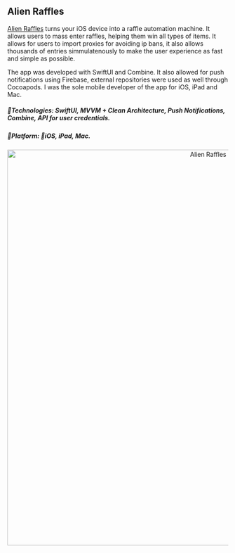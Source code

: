 
## Alien Raffles
[Alien Raffles](https://alienios.com/) turns your iOS device into a raffle automation machine. It allows users to mass enter raffles, helping them win all types of items. It allows for users to import proxies for avoiding ip bans, it also allows thousands of entries simmulatenously to make the user experience as fast and simple as possible.

The app was developed with SwiftUI and Combine. It also allowed for push notifications using Firebase, external repositories were used as well through Cocoapods.
I was the sole mobile developer of the app for iOS, iPad and Mac.


##### 🔨Technologies: SwiftUI, MVVM + Clean Architecture, Push Notifications, Combine, API for user credentials.
##### 🚀Platform: 📱iOS, iPad, Mac.
<p align="center">
<a href="https://alienios.com/" target="_blank"><img src="https://alienios.com/public/img/rightPhone.png" width="900" title="Alien Raffles"></a>
</p>

